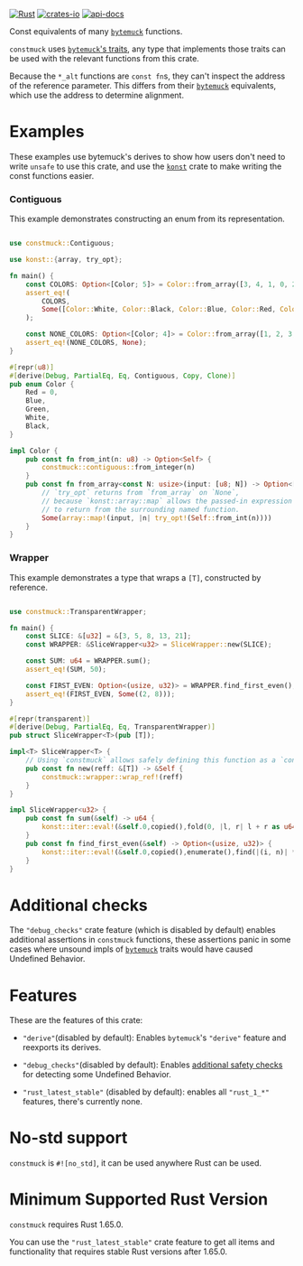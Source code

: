 [![Rust](https://github.com/rodrimati1992/constmuck/workflows/Rust/badge.svg)](https://github.com/rodrimati1992/constmuck/actions)
[![crates-io](https://img.shields.io/crates/v/constmuck.svg)](https://crates.io/crates/constmuck)
[![api-docs](https://docs.rs/constmuck/badge.svg)](https://docs.rs/constmuck/*)

Const equivalents of many [`bytemuck`] functions.

`constmuck` uses [`bytemuck`'s traits],
any type that implements those traits can be used with the
relevant functions from this crate.

Because the `*_alt` functions are `const fn`s,
they can't inspect the address of the reference parameter.
This differs from their [`bytemuck`] equivalents, 
which use the address to determine alignment.


# Examples

These examples use bytemuck's derives to show how users don't need to
write `unsafe` to use this crate,
and use the [`konst`] crate to make writing the const functions easier.

### Contiguous

This example demonstrates constructing an enum from its representation.

```rust

use constmuck::Contiguous;

use konst::{array, try_opt};

fn main() {
    const COLORS: Option<[Color; 5]> = Color::from_array([3, 4, 1, 0, 2]);
    assert_eq!(
        COLORS,
        Some([Color::White, Color::Black, Color::Blue, Color::Red, Color::Green]),
    );

    const NONE_COLORS: Option<[Color; 4]> = Color::from_array([1, 2, 3, 5]);
    assert_eq!(NONE_COLORS, None);
}

#[repr(u8)]
#[derive(Debug, PartialEq, Eq, Contiguous, Copy, Clone)]
pub enum Color {
    Red = 0,
    Blue,
    Green,
    White,
    Black,
}

impl Color {
    pub const fn from_int(n: u8) -> Option<Self> {
        constmuck::contiguous::from_integer(n)
    }
    pub const fn from_array<const N: usize>(input: [u8; N]) -> Option<[Self; N]> {
        // `try_opt` returns from `from_array` on `None`,
        // because `konst::array::map` allows the passed-in expression
        // to return from the surrounding named function.
        Some(array::map!(input, |n| try_opt!(Self::from_int(n))))
    }
}


```

### Wrapper

This example demonstrates a type that wraps a `[T]`, constructed by reference.

```rust

use constmuck::TransparentWrapper;

fn main() {
    const SLICE: &[u32] = &[3, 5, 8, 13, 21];
    const WRAPPER: &SliceWrapper<u32> = SliceWrapper::new(SLICE);

    const SUM: u64 = WRAPPER.sum();
    assert_eq!(SUM, 50);

    const FIRST_EVEN: Option<(usize, u32)> = WRAPPER.find_first_even();
    assert_eq!(FIRST_EVEN, Some((2, 8)));
}

#[repr(transparent)]
#[derive(Debug, PartialEq, Eq, TransparentWrapper)]
pub struct SliceWrapper<T>(pub [T]);

impl<T> SliceWrapper<T> {
    // Using `constmuck` allows safely defining this function as a `const fn`
    pub const fn new(reff: &[T]) -> &Self {
        constmuck::wrapper::wrap_ref!(reff)
    }
}

impl SliceWrapper<u32> {
    pub const fn sum(&self) -> u64 {
        konst::iter::eval!(&self.0,copied(),fold(0, |l, r| l + r as u64))
    }
    pub const fn find_first_even(&self) -> Option<(usize, u32)> {
        konst::iter::eval!(&self.0,copied(),enumerate(),find(|(i, n)| *n % 2 == 0))
    }
}


```

# Additional checks

The `"debug_checks"` crate feature (which is disabled by default)
enables additional assertions in `constmuck` functions,
these assertions panic in some cases where unsound impls of [`bytemuck`] traits
would have caused Undefined Behavior.

# Features

These are the features of this crate:

- `"derive"`(disabled by default):
Enables `bytemuck`'s `"derive"` feature and reexports its derives.

- `"debug_checks"`(disabled by default):
Enables [additional safety checks](#additional-checks) for detecting some 
Undefined Behavior.

- `"rust_latest_stable"` (disabled by default): 
enables all `"rust_1_*"` features, there's currently none.


# No-std support

`constmuck` is `#![no_std]`, it can be used anywhere Rust can be used.

# Minimum Supported Rust Version

`constmuck` requires Rust 1.65.0.

You can use the `"rust_latest_stable"` crate feature to get
all items and functionality that requires stable Rust versions after 1.65.0.



[`bytemuck`]: https://docs.rs/bytemuck/1.*/bytemuck/
[`bytemuck`'s traits]: https://docs.rs/bytemuck/1.*/bytemuck/index.html#traits
[`konst`]: https://docs.rs/konst/0.3/konst/index.html
[`contiguous`]: https://docs.rs/constmuck/*/constmuck/contiguous/index.html
[`wrapper`]: https://docs.rs/constmuck/*/constmuck/wrapper/index.html

